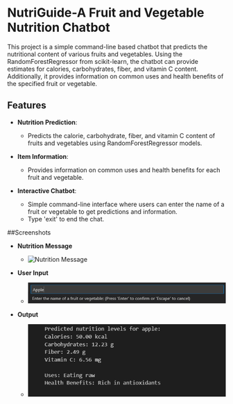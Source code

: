 # NutriGuide-A Fruit and Vegetable Nutrition Chatbot

This project is a simple command-line based chatbot that predicts the nutritional content of various fruits and vegetables. Using the RandomForestRegressor from scikit-learn, the chatbot can provide estimates for calories, carbohydrates, fiber, and vitamin C content. Additionally, it provides information on common uses and health benefits of the specified fruit or vegetable.

## Features

- **Nutrition Prediction**:
  - Predicts the calorie, carbohydrate, fiber, and vitamin C content of fruits and vegetables using RandomForestRegressor models.
  
- **Item Information**:
  - Provides information on common uses and health benefits for each fruit and vegetable.

- **Interactive Chatbot**:
  - Simple command-line interface where users can enter the name of a fruit or vegetable to get predictions and information.
  - Type 'exit' to end the chat.

##Screenshots

- **Nutrition Message**
  - ![Nutrition Message](nutri_message.png)

- **User Input**
  - ![User Input](images/nutri_input.png)
  
- **Output**
  - ![Output](images/nutri_output.png)

